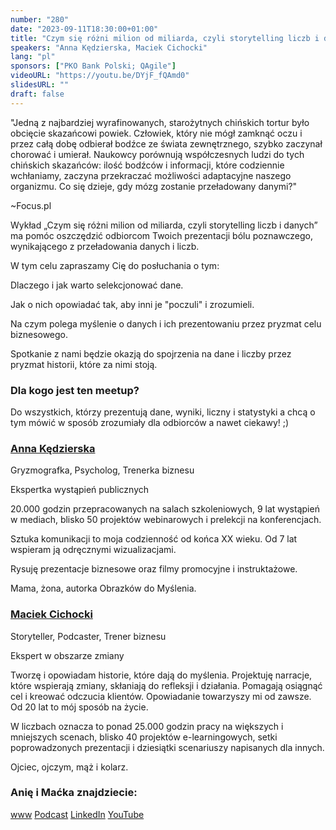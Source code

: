 ```yaml
---
number: "280"
date: "2023-09-11T18:30:00+01:00"
title: "Czym się różni milion od miliarda, czyli storytelling liczb i danych"
speakers: "Anna Kędzierska, Maciek Cichocki"
lang: "pl"
sponsors: ["PKO Bank Polski; QAgile"]
videoURL: "https://youtu.be/DYjF_fQAmd0"
slidesURL: ""
draft: false
---
```

"Jedną z najbardziej wyrafinowanych, starożytnych chińskich tortur było obcięcie skazańcowi powiek. Człowiek, który nie mógł zamknąć oczu i przez całą dobę odbierał bodźce ze świata zewnętrznego, szybko zaczynał chorować i umierał. Naukowcy porównują współczesnych ludzi do tych chińskich skazańców: ilość bodźców i informacji, które codziennie wchłaniamy, zaczyna przekraczać możliwości adaptacyjne naszego organizmu. Co się dzieje, gdy mózg zostanie przeładowany danymi?"

~Focus.pl

Wykład „Czym się różni milion od miliarda, czyli storytelling liczb i danych” ma pomóc oszczędzić odbiorcom Twoich prezentacji bólu poznawczego, wynikającego z przeładowania danych i liczb.

W tym celu zapraszamy Cię do posłuchania o tym:

Dlaczego i jak warto selekcjonować dane.

Jak o nich opowiadać tak, aby inni je "poczuli" i zrozumieli.

Na czym polega myślenie o danych i ich prezentowaniu przez pryzmat celu biznesowego.

Spotkanie z nami będzie okazją do spojrzenia na dane i liczby przez pryzmat historii, które za nimi stoją.

### Dla kogo jest ten meetup?
Do wszystkich, którzy prezentują dane, wyniki, liczny i statystyki a chcą o tym mówić w sposób zrozumiały dla odbiorców a nawet ciekawy! ;)

### [Anna Kędzierska](https://www.linkedin.com/in/kedzierska/)

Gryzmografka, Psycholog, Trenerka biznesu

Ekspertka wystąpień publicznych

20.000 godzin przepracowanych na salach szkoleniowych, 9 lat wystąpień w mediach, blisko 50 projektów webinarowych i prelekcji na konferencjach.

Sztuka komunikacji to moja codzienność od końca XX wieku. Od 7 lat wspieram ją odręcznymi wizualizacjami.

Rysuję prezentacje biznesowe oraz filmy promocyjne i instruktażowe.

Mama, żona, autorka Obrazków do Myślenia.

### [Maciek Cichocki](https://www.linkedin.com/in/maciekcichocki/)

Storyteller, Podcaster, Trener biznesu

Ekspert w obszarze zmiany

Tworzę i opowiadam historie, które dają do myślenia. Projektuję narracje, które wspierają zmiany, skłaniają do refleksji i działania. Pomagają osiągnąć cel i kreować odczucia klientów. Opowiadanie towarzyszy mi od zawsze. Od 20 lat to mój sposób na życie.

W liczbach oznacza to ponad 25.000 godzin pracy na większych i mniejszych scenach, blisko 40 projektów e-learningowych, setki poprowadzonych prezentacji i dziesiątki scenariuszy napisanych dla innych.

Ojciec, ojczym, mąż i kolarz.

### Anię i Maćka znajdziecie:

[www](https://opowiedz.to)
[Podcast](https://bit.ly/opowiedz_to)
[LinkedIn](https://www.linkedin.com/company/opowiedz-to/)
[YouTube](https://www.youtube.com/opowiedzto)
